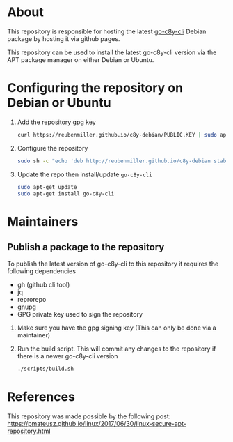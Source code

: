 
# About

This repository is responsible for hosting the latest [go-c8y-cli](https://goc8ycli.netlify.app/) Debian package by hosting it via github pages.

This repository can be used to install the latest go-c8y-cli version via the APT package manager on either Debian or Ubuntu.

# Configuring the repository on Debian or Ubuntu

1. Add the repository gpg key

    ```bash
    curl https://reubenmiller.github.io/c8y-debian/PUBLIC.KEY | sudo apt-key add -
    ```

2. Configure the repository

    ```bash
    sudo sh -c "echo 'deb http://reubenmiller.github.io/c8y-debian stable main' >> /etc/apt/sources.list"
    ```

3. Update the repo then install/update `go-c8y-cli`

    ```bash
    sudo apt-get update
    sudo apt-get install go-c8y-cli
    ```

# Maintainers

## Publish a package to the repository

To publish the latest version of go-c8y-cli to this repository it requires the following dependencies

* gh (github cli tool)
* jq
* reprorepo
* gnupg
* GPG private key used to sign the repository

1. Make sure you have the gpg signing key (This can only be done via a maintainer)

2. Run the build script. This will commit any changes to the repository if there is a newer go-c8y-cli version

    ```bash
    ./scripts/build.sh
    ```

# References

This repository was made possible by the following post:
https://pmateusz.github.io/linux/2017/06/30/linux-secure-apt-repository.html
